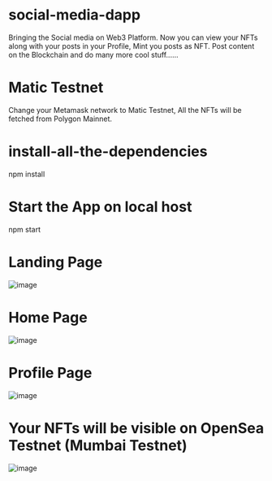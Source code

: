 # social-media-dapp

Bringing the Social media on Web3 Platform.
Now you can view your NFTs along with your posts in your Profile, Mint you posts as NFT.
Post content on the Blockchain and do many more cool stuff......

# Matic Testnet
Change your Metamask network to Matic Testnet,
All the NFTs will be fetched from Polygon Mainnet.

# install-all-the-dependencies
npm install

# Start the App on local host
npm start

# Landing Page

![image](https://user-images.githubusercontent.com/96972634/187407308-a387682c-a3c0-4691-95c4-54c8ab3e3c4f.png)

# Home Page

![image](https://user-images.githubusercontent.com/96972634/187408158-da071378-d832-41fb-8582-0bf236de99a7.png)

# Profile Page

![image](https://user-images.githubusercontent.com/96972634/187408946-9706c02a-5a37-47e1-b59b-06e111f295b8.png)

# Your NFTs will be visible on OpenSea Testnet (Mumbai Testnet)
![image](https://user-images.githubusercontent.com/96972634/192271090-edbcbdb9-d753-4e88-98d6-34e1d8ac0675.png)
